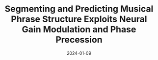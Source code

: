 ---
title: "Segmenting and Predicting Musical Phrase Structure Exploits Neural Gain Modulation and Phase Precession"
collection: publications
permalink: /publication/2024_segmenting-and-predicting-musical-phrase-structure
date: 2024-01-09
year: 2024
venue: 'Journal of Neuroscience'
authors: 'Teng X, Larrouy-Maestri P, Poeppel D'
number: '222'
citation: 'Teng X, Larrouy-Maestri P, Poeppel D (2024). Segmenting and Predicting Musical Phrase Structure Exploits Neural Gain Modulation and Phase Precession. Journal of Neuroscience.'
category: 'article'
---